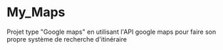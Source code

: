 # My_Maps
Projet type "Google maps" en utilisant l'API google maps pour faire son propre système de recherche d'itinéraire
